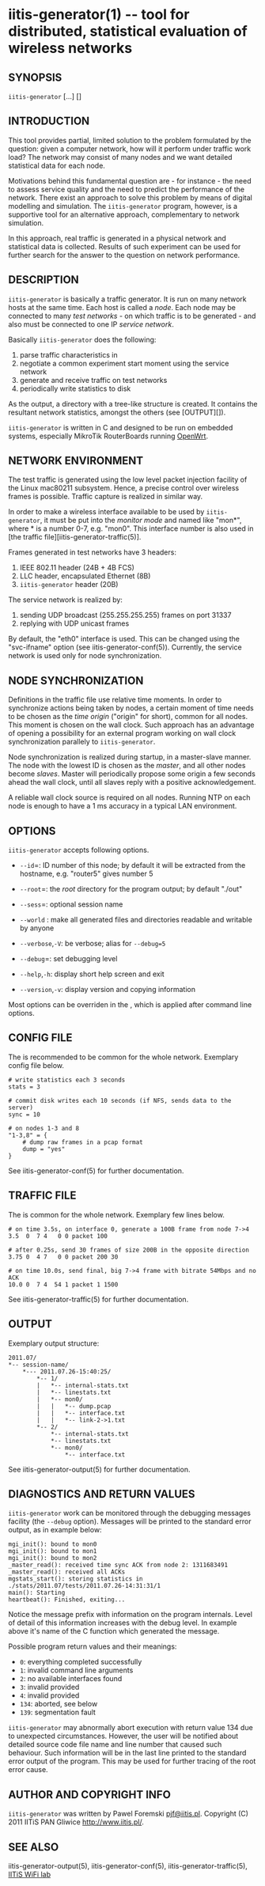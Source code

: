 iitis-generator(1) -- tool for distributed, statistical evaluation of wireless networks
=======================================================================================

## SYNOPSIS

`iitis-generator` [<OPTIONS>...] <TRAFFIC FILE> [<CONFIG FILE>]

## INTRODUCTION

This tool provides partial, limited solution to the problem formulated by the question: given a
computer network, how will it perform under traffic work load? The network may consist of many nodes
and we want detailed statistical data for each node.

Motivations behind this fundamental question are - for instance - the need to assess service quality
and the need to predict the performance of the network. There exist an approach to solve this
problem by means of digital modelling and simulation. The `iitis-generator` program, however,
is a supportive tool for an alternative approach, complementary to network simulation.

In this approach, real traffic is generated in a physical network and statistical data is collected.
Results of such experiment can be used for further search for the answer to the question on network
performance.

## DESCRIPTION

`iitis-generator` is basically a traffic generator. It is run on many network hosts at the same
time. Each host is called a *node*. Each node may be connected to many *test networks* - on which
traffic is to be generated - and also must be connected to one IP *service network*.

Basically `iitis-generator` does the following:

1. parse traffic characteristics in <TRAFFIC FILE>
1. negotiate a common experiment start moment using the service network
1. generate and receive traffic on test networks
1. periodically write statistics to disk

As the output, a directory with a tree-like structure is created. It contains the resultant network
statistics, amongst the others (see [OUTPUT][]).

`iitis-generator` is written in C and designed to be run on embedded systems, especially MikroTik
RouterBoards running [OpenWrt](http://www.openwrt.org/).

## NETWORK ENVIRONMENT

The test traffic is generated using the low level packet injection facility of the Linux mac80211
subsystem. Hence, a precise control over wireless frames is possible. Traffic capture is realized
in similar way.

In order to make a wireless interface available to be used by `iitis-generator`, it must be put into
the *monitor mode* and named like "mon\*", where \* is a number 0-7, e.g. "mon0". This interface number
is also used in [the traffic file][iitis-generator-traffic(5)].

Frames generated in test networks have 3 headers:

1. IEEE 802.11 header (24B + 4B FCS)
1. LLC header, encapsulated Ethernet (8B)
1. `iitis-generator` header (20B)

The service network is realized by:

1. sending UDP broadcast (255.255.255.255) frames on port 31337
1. replying with UDP unicast frames

By default, the "eth0" interface is used. This can be changed using the "svc-ifname" option (see
iitis-generator-conf(5)). Currently, the service network is used only for node synchronization.

## NODE SYNCHRONIZATION

Definitions in the traffic file use relative time moments. In order to synchronize actions being
taken by nodes, a certain moment of time needs to be chosen as the *time origin* ("origin" for
short), common for all nodes. This moment is chosen on the wall clock. Such approach has an
advantage of opening a possibility for an external program working on wall clock synchronization
parallely to `iitis-generator`.

Node synchronization is realized during startup, in a master-slave manner. The node with the lowest
ID is chosen as the *master*, and all other nodes become *slaves*. Master will periodically propose
some origin a few seconds ahead the wall clock, until all slaves reply with a positive
acknowledgement.

A reliable wall clock source is required on all nodes. Running NTP on each node is enough to have a
1 ms accuracy in a typical LAN environment.

## OPTIONS

`iitis-generator` accepts following options.

  * `--id`=<num>:
  ID number of this node; by default it will be extracted from the hostname, e.g. "router5" gives number 5

  * `--root`=<directory>:
  the *root* directory for the program output; by default "./out"

  * `--sess`=<name>:
  optional session name

  * `--world` :
  make all generated files and directories readable and writable by anyone

  * `--verbose`,`-V`:
  be verbose; alias for `--debug=5`

  * `--debug`=<num>:
  set debugging level

  * `--help`,`-h`:
  display short help screen and exit

  * `--version`,`-v`:
  display version and copying information

Most options can be overriden in the <CONFIG FILE>, which is applied after command line options.

## CONFIG FILE

The <CONFIG FILE> is recommended to be common for the whole network. Exemplary config file below.

	# write statistics each 3 seconds
	stats = 3

	# commit disk writes each 10 seconds (if NFS, sends data to the server)
	sync = 10

	# on nodes 1-3 and 8
	"1-3,8" = {
		# dump raw frames in a pcap format
		dump = "yes"
	}

See iitis-generator-conf(5) for further documentation.

## TRAFFIC FILE

The <TRAFFIC FILE> is common for the whole network. Exemplary few lines below.

	# on time 3.5s, on interface 0, generate a 100B frame from node 7->4
	3.5  0  7 4   0 0 packet 100
	
	# after 0.25s, send 30 frames of size 200B in the opposite direction
	3.75 0  4 7   0 0 packet 200 30
	
	# on time 10.0s, send final, big 7->4 frame with bitrate 54Mbps and no ACK
	10.0 0  7 4  54 1 packet 1 1500

See iitis-generator-traffic(5) for further documentation.

## OUTPUT

Exemplary output structure:

	2011.07/
	*-- session-name/
	    *--- 2011.07.26-15:40:25/
	        *-- 1/
	        |   *-- internal-stats.txt
	        |   *-- linestats.txt
	        |   *-- mon0/
	        |   |   *-- dump.pcap
	        |   |   *-- interface.txt
	        |   |   *-- link-2->1.txt
	        *-- 2/
	            *-- internal-stats.txt
	            *-- linestats.txt
	            *-- mon0/
	                *-- interface.txt

See iitis-generator-output(5) for further documentation.

## DIAGNOSTICS AND RETURN VALUES

`iitis-generator` work can be monitored through the debugging messages facility (the `--debug`
option). Messages will be printed to the standard error output, as in example below:

	mgi_init(): bound to mon0
	mgi_init(): bound to mon1
	mgi_init(): bound to mon2
	_master_read(): received time sync ACK from node 2: 1311683491
	_master_read(): received all ACKs
	mgstats_start(): storing statistics in ./stats/2011.07/tests/2011.07.26-14:31:31/1
	main(): Starting
	heartbeat(): Finished, exiting...

Notice the message prefix with information on the program internals. Level of detail of this
information increases with the debug level. In example above it's name of the C function which
generated the message.

Possible program return values and their meanings:

  * `0`:
  everything completed successfully
  * `1`:
  invalid command line arguments
  * `2`:
  no available interfaces found
  * `3`:
  invalid <TRAFFIC FILE> provided
  * `4`:
  invalid <CONFIG FILE> provided
  * `134`:
  aborted, see below
  * `139`:
  segmentation fault

`iitis-generator` may abnormally abort execution with return value 134 due to unexpected
circumstances. However, the user will be notified about detailed source code file name and line
number that caused such behaviour. Such information will be in the last line printed to the standard
error output of the program. This may be used for further tracing of the root error cause.

## AUTHOR AND COPYRIGHT INFO

`iitis-generator` was written by Pawel Foremski <pjf@iitis.pl>. Copyright (C) 2011 IITiS PAN Gliwice
<http://www.iitis.pl/>.

## SEE ALSO

iitis-generator-output(5), iitis-generator-conf(5), iitis-generator-traffic(5), [IITiS WiFi
lab](https://sites.google.com/site/iitiswifilab/)
